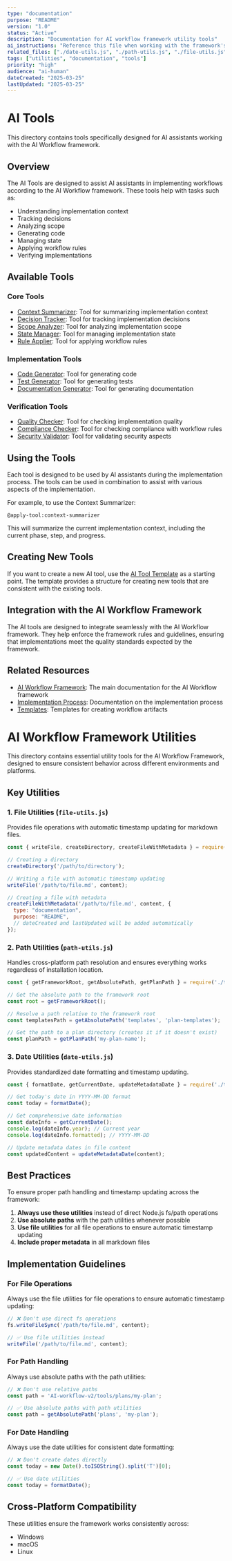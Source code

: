 ```yaml
---
type: "documentation"
purpose: "README"
version: "1.0"
status: "Active"
description: "Documentation for AI workflow framework utility tools"
ai_instructions: "Reference this file when working with the framework's utility tools"
related_files: ["./date-utils.js", "./path-utils.js", "./file-utils.js"]
tags: ["utilities", "documentation", "tools"]
priority: "high"
audience: "ai-human"
dateCreated: "2025-03-25"
lastUpdated: "2025-03-25"
---
```


# AI Tools

This directory contains tools specifically designed for AI assistants working with the AI Workflow framework.

## Overview

The AI Tools are designed to assist AI assistants in implementing workflows according to the AI Workflow framework. These tools help with tasks such as:

- Understanding implementation context
- Tracking decisions
- Analyzing scope
- Generating code
- Managing state
- Applying workflow rules
- Verifying implementations

## Available Tools

### Core Tools

- [Context Summarizer](./context-summarizer.md): Tool for summarizing implementation context
- [Decision Tracker](./decision-tracker.md): Tool for tracking implementation decisions
- [Scope Analyzer](./scope-analyzer.md): Tool for analyzing implementation scope
- [State Manager](./state-manager.md): Tool for managing implementation state
- [Rule Applier](./rule-applier.md): Tool for applying workflow rules

### Implementation Tools

- [Code Generator](./code-generator.md): Tool for generating code
- [Test Generator](./test-generator.md): Tool for generating tests
- [Documentation Generator](./documentation-generator.md): Tool for generating documentation

### Verification Tools

- [Quality Checker](./quality-checker.md): Tool for checking implementation quality
- [Compliance Checker](./compliance-checker.md): Tool for checking compliance with workflow rules
- [Security Validator](./security-validator.md): Tool for validating security aspects

## Using the Tools

Each tool is designed to be used by AI assistants during the implementation process. The tools can be used in combination to assist with various aspects of the implementation.

For example, to use the Context Summarizer:

```
@apply-tool:context-summarizer
```

This will summarize the current implementation context, including the current phase, step, and progress.

## Creating New Tools

If you want to create a new AI tool, use the [AI Tool Template](./ai-tool-template.md) as a starting point. The template provides a structure for creating new tools that are consistent with the existing tools.

## Integration with the AI Workflow Framework

The AI tools are designed to integrate seamlessly with the AI Workflow framework. They help enforce the framework rules and guidelines, ensuring that implementations meet the quality standards expected by the framework.

## Related Resources

- [AI Workflow Framework](../../README.md): The main documentation for the AI Workflow framework
- [Implementation Process](../../framework-rules/100-implementation-process.md): Documentation on the implementation process
- [Templates](../../templates/README.md): Templates for creating workflow artifacts

# AI Workflow Framework Utilities

This directory contains essential utility tools for the AI Workflow Framework, designed to ensure consistent behavior across different environments and platforms.

## Key Utilities

### 1. File Utilities (`file-utils.js`)

Provides file operations with automatic timestamp updating for markdown files.

```javascript
const { writeFile, createDirectory, createFileWithMetadata } = require('./tools/ai-tools/file-utils.js');

// Creating a directory
createDirectory('/path/to/directory');

// Writing a file with automatic timestamp updating
writeFile('/path/to/file.md', content);

// Creating a file with metadata
createFileWithMetadata('/path/to/file.md', content, {
  type: "documentation",
  purpose: "README",
  // dateCreated and lastUpdated will be added automatically
});
```

### 2. Path Utilities (`path-utils.js`)

Handles cross-platform path resolution and ensures everything works regardless of installation location.

```javascript
const { getFrameworkRoot, getAbsolutePath, getPlanPath } = require('./tools/ai-tools/path-utils.js');

// Get the absolute path to the framework root
const root = getFrameworkRoot();

// Resolve a path relative to the framework root
const templatesPath = getAbsolutePath('templates', 'plan-templates');

// Get the path to a plan directory (creates it if it doesn't exist)
const planPath = getPlanPath('my-plan-name');
```

### 3. Date Utilities (`date-utils.js`)

Provides standardized date formatting and timestamp updating.

```javascript
const { formatDate, getCurrentDate, updateMetadataDate } = require('./tools/ai-tools/date-utils.js');

// Get today's date in YYYY-MM-DD format
const today = formatDate();

// Get comprehensive date information
const dateInfo = getCurrentDate();
console.log(dateInfo.year); // Current year
console.log(dateInfo.formatted); // YYYY-MM-DD

// Update metadata dates in file content
const updatedContent = updateMetadataDate(content);
```

## Best Practices

To ensure proper path handling and timestamp updating across the framework:

1. **Always use these utilities** instead of direct Node.js fs/path operations
2. **Use absolute paths** with the path utilities whenever possible
3. **Use file utilities** for all file operations to ensure automatic timestamp updating
4. **Include proper metadata** in all markdown files

## Implementation Guidelines

### For File Operations

Always use the file utilities for file operations to ensure automatic timestamp updating:

```javascript
// ❌ Don't use direct fs operations
fs.writeFileSync('/path/to/file.md', content);

// ✅ Use file utilities instead
writeFile('/path/to/file.md', content);
```

### For Path Handling

Always use absolute paths with the path utilities:

```javascript
// ❌ Don't use relative paths
const path = 'AI-workflow-v2/tools/plans/my-plan';

// ✅ Use absolute paths with path utilities
const path = getAbsolutePath('plans', 'my-plan');
```

### For Date Handling

Always use the date utilities for consistent date formatting:

```javascript
// ❌ Don't create dates directly
const today = new Date().toISOString().split('T')[0];

// ✅ Use date utilities
const today = formatDate();
```

## Cross-Platform Compatibility

These utilities ensure the framework works consistently across:

- Windows
- macOS
- Linux

